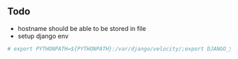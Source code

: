 ## Todo
- hostname should be able to be stored in file
- setup django env
```python
# export PYTHONPATH=${PYTHONPATH}:/var/django/velocity/;export DJANGO_SETTINGS_MODULE=velocity.settings.servers.development.dev_release_candidate; python -c "import django; django.setup()"'
```
